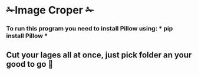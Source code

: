 # ✁Image Croper ✁
### To run this program you need to install Pillow using: * pip install Pillow *

## Cut your Iages all at once, just pick folder an your good to go 💎
